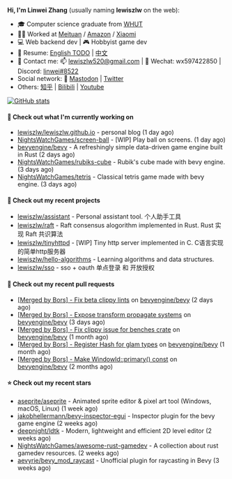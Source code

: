 **Hi, I'm Linwei Zhang** (usually naming **lewiszlw** on the web):
- 🎓 Computer science graduate from [WHUT](https://en.wikipedia.org/wiki/Wuhan_University_of_Technology)
- 👨‍💻 Worked at [Meituan](https://about.meituan.com/home) / [Amazon](https://www.amazon.com/) / [Xiaomi](https://www.mi.com/)
- 💻 Web backend dev | 🎮 Hobbyist game dev
- 📄 Resume: [English TODO](https://github.com/lewiszlw/lewiszlw/blob/main/Resume_EN.md) | [中文](https://github.com/lewiszlw/lewiszlw/blob/main/Resume_CN.md)
- 📱 Contact me: 📫 [lewiszlw520@gmail.com](mailto:lewiszlw520@gmail.com) | 💬 Wechat: wx597422850 | Discord: [linwei#8522](http://discordapp.com/users/891664307035713576)
- Social network: 🦣 [Mastodon](https://mastodon.world/@lewiszlw) | [Twitter](https://twitter.com/lewiszlw)
- Others: [知乎](https://www.zhihu.com/people/tian-qian-zhu-wu-ya) | [Bilibili](https://space.bilibili.com/43876861) | [Youtube](https://www.youtube.com/channel/UCnvri1tqAjxsp9nGQ63zUNw)

[![GitHub stats](https://github-readme-stats.vercel.app/api?username=lewiszlw&count_private=true&show_icons=true&theme=solarized-dark&include_all_commits=true)](https://github.com/anuraghazra/github-readme-stats)

#### 👷 Check out what I'm currently working on

- [lewiszlw/lewiszlw.github.io](https://github.com/lewiszlw/lewiszlw.github.io) - personal blog (1 day ago)
- [NightsWatchGames/screen-ball](https://github.com/NightsWatchGames/screen-ball) - [WIP] Play ball on screens. (1 day ago)
- [bevyengine/bevy](https://github.com/bevyengine/bevy) - A refreshingly simple data-driven game engine built in Rust (2 days ago)
- [NightsWatchGames/rubiks-cube](https://github.com/NightsWatchGames/rubiks-cube) - Rubik&#39;s cube made with bevy engine. (3 days ago)
- [NightsWatchGames/tetris](https://github.com/NightsWatchGames/tetris) - Classical tetris game made with bevy engine. (3 days ago)

#### 🌱 Check out my recent projects

- [lewiszlw/assistant](https://github.com/lewiszlw/assistant) - Personal assistant tool. 个人助手工具
- [lewiszlw/raft](https://github.com/lewiszlw/raft) - Raft consensus alogorithm implemented in Rust.  Rust 实现 Raft 共识算法
- [lewiszlw/tinyhttpd](https://github.com/lewiszlw/tinyhttpd) - [WIP] Tiny http server implemented in C.  C语言实现的简单http服务器
- [lewiszlw/hello-algorithms](https://github.com/lewiszlw/hello-algorithms) - Learning algorithms and data structures.
- [lewiszlw/sso](https://github.com/lewiszlw/sso) - sso &#43; oauth 单点登录 和 开放授权

#### 🔨 Check out my recent pull requests

- [[Merged by Bors] - Fix beta clippy lints](https://github.com/bevyengine/bevy/pull/7154) on [bevyengine/bevy](https://github.com/bevyengine/bevy) (2 days ago)
- [[Merged by Bors] - Expose transform propagate systems](https://github.com/bevyengine/bevy/pull/7145) on [bevyengine/bevy](https://github.com/bevyengine/bevy) (3 days ago)
- [[Merged by Bors] - Fix clippy issue for benches crate](https://github.com/bevyengine/bevy/pull/6806) on [bevyengine/bevy](https://github.com/bevyengine/bevy) (1 month ago)
- [[Merged by Bors] - Register Hash for glam types](https://github.com/bevyengine/bevy/pull/6786) on [bevyengine/bevy](https://github.com/bevyengine/bevy) (1 month ago)
- [[Merged by Bors] - Make WindowId::primary() const](https://github.com/bevyengine/bevy/pull/6582) on [bevyengine/bevy](https://github.com/bevyengine/bevy) (2 months ago)

#### ⭐ Check out my recent stars

- [aseprite/aseprite](https://github.com/aseprite/aseprite) - Animated sprite editor &amp; pixel art tool (Windows, macOS, Linux) (1 week ago)
- [jakobhellermann/bevy-inspector-egui](https://github.com/jakobhellermann/bevy-inspector-egui) - Inspector plugin for the bevy game engine (2 weeks ago)
- [deepnight/ldtk](https://github.com/deepnight/ldtk) - Modern, lightweight and efficient 2D level editor (2 weeks ago)
- [NightsWatchGames/awesome-rust-gamedev](https://github.com/NightsWatchGames/awesome-rust-gamedev) - A collection about rust gamedev resources. (2 weeks ago)
- [aevyrie/bevy_mod_raycast](https://github.com/aevyrie/bevy_mod_raycast) - Unofficial plugin for raycasting in Bevy (3 weeks ago)

